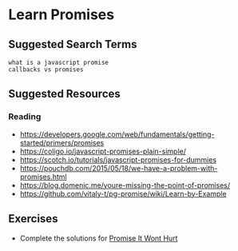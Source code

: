 # Learn Promises

## Suggested Search Terms
```
what is a javascript promise
callbacks vs promises

```

## Suggested Resources

### Reading

- https://developers.google.com/web/fundamentals/getting-started/primers/promises
- https://coligo.io/javascript-promises-plain-simple/
- https://scotch.io/tutorials/javascript-promises-for-dummies
- https://pouchdb.com/2015/05/18/we-have-a-problem-with-promises.html
- https://blog.domenic.me/youre-missing-the-point-of-promises/
- https://github.com/vitaly-t/pg-promise/wiki/Learn-by-Example


## Exercises

- Complete the solutions for [Promise It Wont Hurt](https://github.com/GuildCrafts/promises-exercises/tree/master/promise-it-wont-hurt-solutions)

